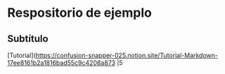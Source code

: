 
# Respositorio de ejemplo

## Subtítulo

[Tutorial](https://confusion-snapper-025.notion.site/Tutorial-Markdown-17ee8161b2a1816bad55c9c4208a873
|5
